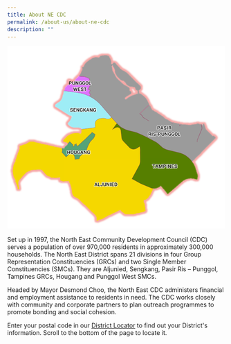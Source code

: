 ```yaml
---
title: About NE CDC
permalink: /about-us/about-ne-cdc
description: ""
---
```

![](/images/North%20East%20District.png)

Set up in 1997, the North East Community Development Council (CDC) serves a population of over 970,000 residents in approximately 300,000 households. The North East District spans 21 divisions in four Group Representation Constituencies (GRCs) and two Single Member Constituencies (SMCs). They are Aljunied, Sengkang, Pasir Ris – Punggol, Tampines GRCs, Hougang and Punggol West SMCs.

Headed by Mayor Desmond Choo, the North East CDC administers financial and employment assistance to residents in need. The CDC works closely with community and corporate partners to plan outreach programmes to promote bonding and social cohesion.

Enter your postal code in our [District Locator](https://www.pa.gov.sg/our-network/community-development-councils) to find out your District's information. Scroll to the bottom of the page to locate it.